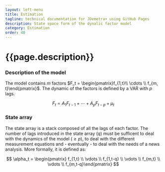 ```yaml
---
layout: left-menu
title: Estimation
tagline: technical documentation for JDemetra+ using GitHub Pages
description: State space form of the dynalic factor model
category: Estimation
order: 40
---
```

# {{page.description}}

### Description of the model

The model contains $m$ factors $F_t = \begin{pmatrix}f_{1,t}\\ \cdots \\ f_{m, t}\end{pmatrix}$. The dynamic of the factors is defined by a VAR with $p$ lags.

$$ F_t = A_1 F_{t-1} + \cdots + A_p F_{t-p} + \mu_t$$

### State array

The state array is a stack composed of all the lags of each factor.
The number of lags introduced in the state array ($q$) must be sufficent to deal with the dynamics of the model ($\ge p$), to deal with the different measurement equations and - eventually - to deal with the needs of a news analysis.
More formally, it is defined as:


$$ \alpha_t = \begin{pmatrix} f_{1,t} \\ \vdots \\ f_{1,t-q} \\ \vdots \\ f_{m,t} \\ \vdots \\ f_{m,t-q}\end{pmatrix}  $$